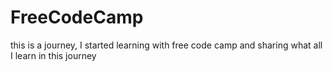 # FreeCodeCamp
this is a journey, I started learning with free code camp and sharing what all I learn in this journey 
